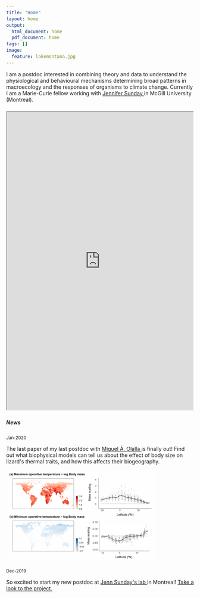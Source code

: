 ```yaml
---
title: "Home"
layout: home
output:
  html_document: home
  pdf_document: home
tags: []
image:
  feature: lakemontana.jpg
---
```

<div>
I am a postdoc interested in combining theory and data to understand the physiological and behavioural mechanisms determining broad patterns in macroecology and the responses of organisms to climate change. Currently I am a Marie-Curie fellow working with <a href="http://jennsunday.weebly.com/"> Jennifer Sunday </a> in McGill University (Montreal).
</div>

<div class="grid">
    <div class="column12">
       <div class="content">
           <h5></h5>
       <iframe style="width: 500px; height: 800px;" src="https://jrubalcaba.github.io/twitter-embed/" width="300" height="150"></iframe>
       </div>
    </div>
    <div class="column12">
       <div class="content">
          <h5>News</h5>
            <small>Jan-2020</small>
            <p>The last paper of my last postdoc with <a href="http://olallalab.com/"> Miguel Á. Olalla </a> is finally out! Find out what biophysical models can tell us about the effect of body size on lizard's thermal traits, and how this affects their biogeography.</p>
          <p><a href="https://besjournals.onlinelibrary.wiley.com/doi/abs/10.1111/1365-2656.13181">
            <img width="400px" src="/images/news/rubalcaba&olalla_tarraga2020.png"></a></p>
           <small>Dec-2019</small>
           <p>So excited to start my new postdoc at <a href="http://jennsunday.weebly.com/"> Jenn Sunday's lab </a> in Montreal! <a href="/research"> Take a look to the project. </a>
         </p>
    </div>
</div>






